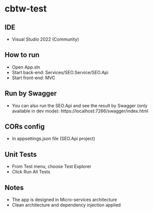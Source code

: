 # cbtw-test

## IDE
- Visual Studio 2022 (Community)

## How to run
- Open App.sln
- Start back-end: Services/SEO.Service/SEO.Api
- Start front-end: MVC

## Run by Swagger
- You can also run the SEO.Api and see the result by Swagger (only available in dev mode):
https://localhost:7266/swagger/index.html

## CORs config
- In appsettings.json file (SEO.Api project)

## Unit Tests
- From Test menu, choose Test Explorer
- Click Run All Tests 

## Notes
- The app is designed in Micro-services architecture 
- Clean architecture and dependency injection applied